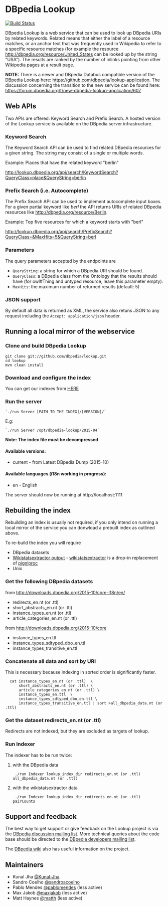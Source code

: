 # DBpedia Lookup

[![Build Status](https://travis-ci.org/dbpedia/lookup.svg?branch=master)](https://travis-ci.org/dbpedia/lookup)

DBpedia Lookup is a web service that can be used to look up DBpedia URIs by related keywords. Related means that either the label of a resource matches, or an anchor text that was frequently used in Wikipedia to refer to a specific resource matches (for example the resource http://dbpedia.org/resource/United_States can be looked up by the string "USA"). The results are ranked by the number of inlinks pointing from other Wikipedia pages at a result page.

**NOTE:** There is a newer and DBpedia Databus compatible version of the DBpedia Lookup here: https://github.com/dbpedia/lookup-application. The discussion concerning the transition to the new service can be found here: https://forum.dbpedia.org/t/new-dbpedia-lookup-application/607

## Web APIs

Two APIs are offered: Keyword Search and Prefix Search. A hosted version of the Lookup service is available on the DBpedia server infrastructure.

### Keyword Search

The Keyword Search API can be used to find related DBpedia resources for a given string. The string may consist of a single or multiple words.

Example: Places that have the related keyword "berlin"

http://lookup.dbpedia.org/api/search/KeywordSearch?QueryClass=place&QueryString=berlin

### Prefix Search (i.e. Autocomplete)

The Prefix Search API can be used to implement autocomplete input boxes. For a given partial keyword like *berl* the API returns URIs of related DBpedia resources like http://dbpedia.org/resource/Berlin.

Example: Top five resources for which a keyword starts with "berl"

http://lookup.dbpedia.org/api/search/PrefixSearch?QueryClass=&MaxHits=5&QueryString=berl

### Parameters

The query parameters accepted by the endpoints are

* `QueryString`: a string for which a DBpedia URI should be found.
* `QueryClass`: a DBpedia class from the Ontology that the results should have (for owl#Thing and untyped resource, leave this parameter empty).
* `MaxHits`: the maximum number of returned results (default: 5)

### JSON support

By default all data is returned as XML, the service also retuns JSON to any request including the `Accept: application/json` header.

## Running a local mirror of the webservice

### Clone and build DBpedia Lookup

    git clone git://github.com/dbpedia/lookup.git
    cd lookup
    mvn clean install

### Download and configure the index

You can get our indexes from [HERE](http://downloads.dbpedia-spotlight.org/dbpedia_lookup/)

### Run the server

    
    `./run Server [PATH TO THE INDEX]/[VERSION]/`
   
   E.g:
    
    `./run Server /opt/dbpedia-lookup/2015-04`

**Note: The index file must be decompressed**
    
#### Available versions: 
    
* current - from Latest DBpedia Dump (2015-10)

    
#### Available languages (i18n working in progress): 
    
* en - English
    
    

The server should now be running at http://localhost:1111

## Rebuilding the index

Rebuilding an index is usually not required, if you only intend on running a local mirror of the service you can donwload a prebuilt index as outlined above.

To re-build the index you will require

* DBpedia datasets
* [Wikistatsextractor output](http://downloads.dbpedia-spotlight.org) - [wikistatsextractor](https://github.com/jodaiber/wikistatsextractor) is a drop-in replacement of [pignlproc](https://github.com/dbpedia-spotlight/pignlproc)
* Unix


### Get the following DBpedia datasets
from http://downloads.dbpedia.org/2015-10/core-i18n/en/

* redirects\_en.nt (or .ttl)
* short\_abstracts\_en.nt (or .ttl)
* instance\_types\_en.nt (or .ttl)
* article\_categories\_en.nt (or .ttl)

from http://downloads.dbpedia.org/2015-10/core

* instance_types_en.ttl
* instance_types_sdtyped_dbo_en.ttl
* instance_types_transitive_en.ttl

### Concatenate all data and sort by URI

This is necessary because indexing in sorted order is significantly faster.

      cat instance_types_en.nt (or .ttl)  \
          short_abstracts_en.nt (or .ttl) \
          article_categories_en.nt (or .ttl) \
          instance_types_en.ttl  \
          instance_types_sdtyped_dbo_en.ttl \
          instance_types_transitive_en.ttl | sort >all_dbpedia_data.nt (or .ttl)

### Get the dataset redirects\_en.nt (or .ttl)

Redirects are not indexed, but they are excluded as targets of lookup.

### Run Indexer

The indexer has to be run twice:

1. with the DBpedia data 

        ./run Indexer lookup_index_dir redirects_en.nt (or .ttl) all_dbpedia_data.nt (or .ttl)

2. with the wikistatsextractor data

        ./run Indexer lookup_index_dir redirects_en.nt (or .ttl) pairCounts

## Support and feedback

The best way to get support or give feedback on the Lookup project is via the [DBpedia discussion mailing list](https://lists.sourceforge.net/lists/listinfo/dbpedia-discussion). More technical queries about the code base should be directed to the [DBpedia developers mailing list](https://lists.sourceforge.net/lists/listinfo/dbpedia-developers).

The [DBpedia wiki](http://wiki.dbpedia.org/lookup/) also has useful information on the project.

## Maintainers

* Kunal Jha [@Kunal-Jha](https://github.com/Kunal-Jha)
* Sandro Coelho [@sandroacoelho](https://github.com/sandroacoelho)
* Pablo Mendes [@pablomendes](https://github.com/pablomendes) (less active)
* Max Jakob [@maxjakob](https://github.com/maxjakob) (less active)
* Matt Haynes [@matth](https://github.com/matth) (less active)
